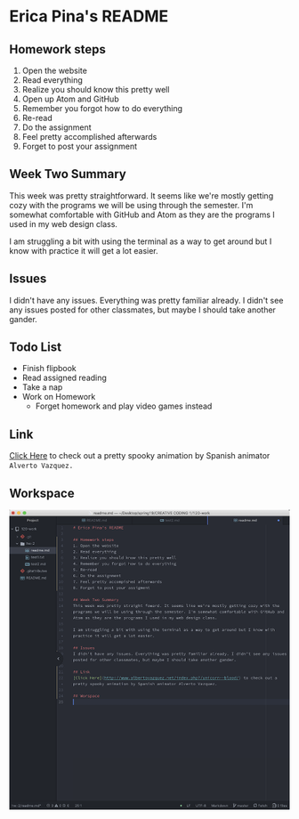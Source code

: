 # Erica Pina's README

## Homework steps
1. Open the website
2. Read everything
3. Realize you should know this pretty well
4. Open up Atom and GitHub
4. Remember you forgot how to do everything
5. Re-read
6. Do the assignment
7. Feel pretty accomplished afterwards
8. Forget to post your assignment

## Week Two Summary
This week was pretty straightforward. It seems like we're mostly getting cozy with the programs we will be using through the semester. I'm somewhat comfortable with GitHub and Atom as they are the programs I used in my web design class.

I am struggling a bit with using the terminal as a way to get around but I know with practice it will get a lot easier.

## Issues
I didn't have any issues. Everything was pretty familiar already. I didn't see any issues posted for other classmates, but maybe I should take another gander.

## Todo List
- Finish flipbook
- Read assigned reading
- Take a nap
- Work on Homework
  - Forget homework and play video games instead

## Link
[Click Here](http://www.albertovazquez.net/index.php?/unicorn--blood/) to check out a pretty spooky animation by Spanish animator `Alverto Vazquez.`

## Workspace
![Week 2 Workspace](./images/hw2workspace.png)
